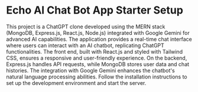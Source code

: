 # Echo AI Chat Bot App Starter Setup

This project is a ChatGPT clone developed using the MERN stack (MongoDB, Express.js, React.js, Node.js) integrated with Google Gemini for advanced AI capabilities. The application provides a real-time chat interface where users can interact with an AI chatbot, replicating ChatGPT functionalities. The front end, built with React.js and styled with Tailwind CSS, ensures a responsive and user-friendly experience. On the backend, Express.js handles API requests, while MongoDB stores user data and chat histories. The integration with Google Gemini enhances the chatbot's natural language processing abilities. Follow the installation instructions to set up the development environment and start the server.

